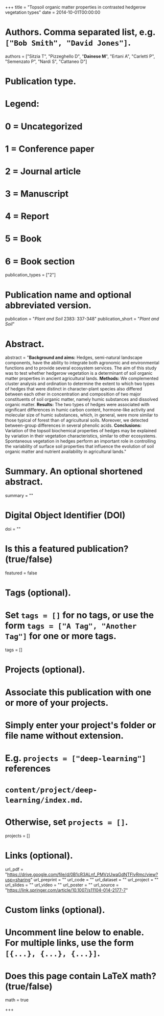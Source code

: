 +++
title = "Topsoil organic matter properties in contrasted hedgerow vegetation types"
date = 2014-10-01T00:00:00

# Authors. Comma separated list, e.g. `["Bob Smith", "David Jones"]`.
authors = ["Sitzia T", "Pizzeghello D", "**Dainese M**", "Ertani A", "Carletti P", "Semenzato P", "Nardi S", "Cattaneo D"]

# Publication type.
# Legend:
# 0 = Uncategorized
# 1 = Conference paper
# 2 = Journal article
# 3 = Manuscript
# 4 = Report
# 5 = Book
# 6 = Book section
publication_types = ["2"]

# Publication name and optional abbreviated version.
publication = "*Plant and Soil* 2383: 337-348"
publication_short = "*Plant and Soil*"

# Abstract.
abstract = "**Background and aims:** Hedges, semi-natural landscape components, have the ability to integrate both agronomic and environmental functions and to provide several ecosystem services. The aim of this study was to test whether hedgerow vegetation is a determinant of soil organic matter properties in ancient agricultural lands. **Methods:** We complemented cluster analysis and ordination to determine the extent to which two types of hedges that were distinct in character-plant species also differed between each other in concentration and composition of two major constituents of soil organic matter, namely humic substances and dissolved organic matter. **Results:** The two types of hedges were associated with significant differences in humic carbon content, hormone-like activity and molecular size of humic substances, which, in general, were more similar to those typical of forest than of agricultural soils. Moreover, we detected between-group differences in several phenolic acids. **Conclusions:** Variation of the topsoil biochemical properties of hedges may be explained by variation in their vegetation characteristics, similar to other ecosystems. Spontaneous vegetation in hedges perform an important role in controlling the variability of surface soil properties that influence the evolution of soil organic matter and nutrient availability in agricultural lands."

# Summary. An optional shortened abstract.
summary = ""

# Digital Object Identifier (DOI)
doi = ""

# Is this a featured publication? (true/false)
featured = false

# Tags (optional).
#   Set `tags = []` for no tags, or use the form `tags = ["A Tag", "Another Tag"]` for one or more tags.
tags = []

# Projects (optional).
#   Associate this publication with one or more of your projects.
#   Simply enter your project's folder or file name without extension.
#   E.g. `projects = ["deep-learning"]` references 
#   `content/project/deep-learning/index.md`.
#   Otherwise, set `projects = []`.
projects = []

# Links (optional).
url_pdf = "https://drive.google.com/file/d/0B1cR3ALnf_PMVzUwaGdNTFlvRmc/view?usp=sharing"
url_preprint = ""
url_code = ""
url_dataset = ""
url_project = ""
url_slides = ""
url_video = ""
url_poster = ""
url_source = "https://link.springer.com/article/10.1007/s11104-014-2177-7"

# Custom links (optional).
#   Uncomment line below to enable. For multiple links, use the form `[{...}, {...}, {...}]`.


# Does this page contain LaTeX math? (true/false)
math = true

+++
